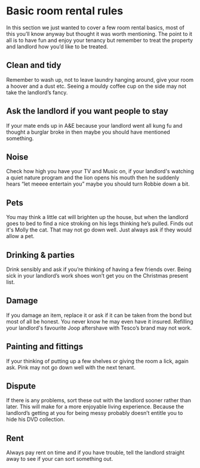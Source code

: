 Basic room rental rules
=======================

In this section we just wanted to cover a few room rental basics, most of this
you’ll know anyway but thought it was worth mentioning. The point to it all is
to have fun and enjoy your tenancy but remember to treat the property and
landlord how you’d like to be treated.


Clean and tidy
--------------


Remember to wash up, not to leave laundry hanging around, give your room a
hoover and a dust etc. Seeing a mouldy coffee cup on the side may not take the
landlord’s fancy.


Ask the landlord if you want people to stay
-------------------------------------------


If your mate ends up in A&E because your landlord went all kung fu and thought a
burglar broke in then maybe you should have mentioned something.


Noise
-----


Check how high you have your TV and Music on, if your landlord's watching a
quiet nature program and the lion opens his mouth then he suddenly hears “let
meeee entertain you” maybe you should turn Robbie down a bit.


Pets
----


You may think a little cat will brighten up the house, but when the landlord
goes to bed to find a nice stroking on his legs thinking he’s pulled. Finds out
it's Molly the cat. That may not go down well. Just always ask if they would
allow a pet.


Drinking & parties
------------------


Drink sensibly and ask if you’re thinking of having a few friends over. Being
sick in your landlord’s work shoes won’t get you on the Christmas present list.


Damage
------


If you damage an item, replace it or ask if it can be taken from the bond but
most of all be honest. You never know he may even have it insured. Refilling
your landlord's favourite Joop aftershave with Tesco’s brand may not work.


Painting and fittings
---------------------


If your thinking of putting up a few shelves or giving the room a lick, again
ask. Pink may not go down well with the next tenant.


Dispute
-------


If there is any problems, sort these out with the landlord sooner rather than
later. This will make for a more enjoyable living experience. Because the
landlord’s getting at you for being messy probably doesn’t entitle you to hide
his DVD collection.


Rent
----


Always pay rent on time and if you have trouble, tell the landlord straight away
to see if your can sort something out.

